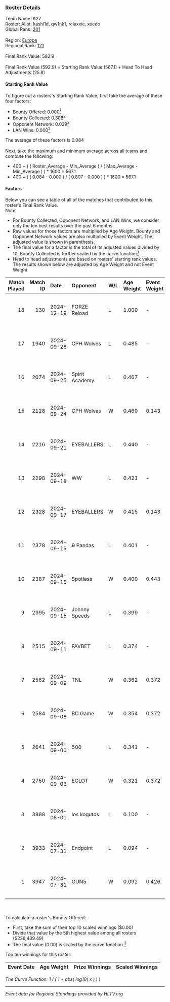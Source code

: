 ### Roster Details<br />
Team Name: K27<br />
Roster: Aliot, kashl1d, qw1nk1, relaxxie, xeedo<br />
Global Rank: [201](../../standings_global_2025_01_13.md)<br />
<br />
Region: [Europe]( ../../standings_europe_2025_01_13.md)<br />
Regional Rank: [121]( ../../standings_europe_2025_01_13.md)<br />
<br />
Final Rank Value:  592.9<br />
<br />
Final Rank Value (592.9) = Starting Rank Value (567.1) + Head To Head Adjustments (25.8)<br />

#### Starting Rank Value<br />
To figure out a rosters's Starting Rank Value, first take the average of these four factors:<br />
- Bounty Offered: 0.000[<sup>1</sup>](#table2)
- Bounty Collected: 0.308[<sup>2</sup>](#table1)
- Opponent Network: 0.029[<sup>2</sup>](#table1)
- LAN Wins: 0.000[<sup>2</sup>](#table1)

The average of these factors is 0.084<br />
<br />
Next, take the maximum and minimum average across all teams and compute the following:<br />
- 400 + ( ( Roster_Average - Min_Average ) / ( Max_Average - Min_Average ) ) * 1600 = 567.1
- 400 + ( ( 0.084 - 0.000 ) / ( 0.807 - 0.000 ) ) * 1600 = 567.1


#### Factors<br />
Below you can see a table of all of the matches that contributed to this roster's Final Rank Value.<br />
Note:<br />

- For Bounty Collected, Opponent Network, and LAN Wins, we consider only the ten best results over the past 6 months.
- Raw values for those factors are multiplied by Age Weight. Bounty and Opponent Network values are also multiplied by Event Weight. The adjusted value is shown in parenthesis.
- The final value for a factor is the total of its adjusted values divided by 10. Bounty Collected is further scaled by the curve function[<sup>3</sup>](#curveFunction)
- Head to head adjustments are based on rosters' starting rank values. The results shown below are adjusted by Age Weight and not Event Weight
<span id="table1"></span><br />


| Match Played | Match ID | Date       | Opponent       | W/L | Age Weight | Event Weight | Bounty Collected | Opponent Network | LAN Wins  | H2H Adj. | Roster                                   |
| -: | -: | :- | :- | :- | :- | :- | :- | :- | :- | -: | :- |
|           18 |      130 | 2024-12-19 | FORZE Reload   | L   | 1.000      | -            | -                | -                | -         |    -9.31 | Aliot, kashl1d, qw1nk1, relaxxie, xeedo  |
|           17 |     1940 | 2024-09-28 | CPH Wolves     | L   | 0.485      | -            | -                | -                | -         |    -3.42 | Aliot, kashl1d, relaxxie, Twizell, xeedo |
|           16 |     2074 | 2024-09-25 | Spirit Academy | L   | 0.467      | -            | -                | -                | -         |    -1.23 | Aliot, kashl1d, relaxxie, Twizell, xeedo |
|           15 |     2128 | 2024-09-24 | CPH Wolves     | W   | 0.460      | 0.143        | 0.004 (0.000)    | 0.367 (0.024)    | 0 (0.000) |    11.34 | Aliot, kashl1d, relaxxie, Twizell, xeedo |
|           14 |     2216 | 2024-09-21 | EYEBALLERS     | L   | 0.440      | -            | -                | -                | -         |    -2.96 | Aliot, kashl1d, relaxxie, Twizell, xeedo |
|           13 |     2298 | 2024-09-18 | WW             | L   | 0.421      | -            | -                | -                | -         |    -7.88 | Aliot, kashl1d, relaxxie, Twizell, xeedo |
|           12 |     2328 | 2024-09-17 | EYEBALLERS     | W   | 0.415      | 0.143        | 0.037 (0.002)    | 0.560 (0.033)    | 0 (0.000) |    10.30 | Aliot, kashl1d, relaxxie, Twizell, xeedo |
|           11 |     2378 | 2024-09-15 | 9 Pandas       | L   | 0.401      | -            | -                | -                | -         |    -0.58 | Aliot, kashl1d, relaxxie, Twizell, xeedo |
|           10 |     2387 | 2024-09-15 | Spotless       | W   | 0.400      | 0.443        | 0.000 (0.000)    | 0.000 (0.000)    | 0 (0.000) |     3.17 | Aliot, kashl1d, relaxxie, Twizell, xeedo |
|            9 |     2395 | 2024-09-15 | Johnny Speeds  | L   | 0.399      | -            | -                | -                | -         |    -0.87 | Aliot, kashl1d, relaxxie, Twizell, xeedo |
|            8 |     2515 | 2024-09-11 | FAVBET         | L   | 0.374      | -            | -                | -                | -         |    -1.65 | Aliot, kashl1d, relaxxie, Twizell, xeedo |
|            7 |     2562 | 2024-09-09 | TNL            | W   | 0.362      | 0.372        | 0.035 (0.005)    | 0.209 (0.028)    | 0 (0.000) |     8.60 | Aliot, kashl1d, relaxxie, Twizell, xeedo |
|            6 |     2584 | 2024-09-08 | BC.Game        | W   | 0.354      | 0.372        | 0.050 (0.007)    | 0.375 (0.049)    | 0 (0.000) |     9.33 | Aliot, kashl1d, relaxxie, Twizell, xeedo |
|            5 |     2641 | 2024-09-06 | 500            | L   | 0.341      | -            | -                | -                | -         |    -1.20 | Aliot, kashl1d, relaxxie, Twizell, xeedo |
|            4 |     2750 | 2024-09-03 | ECLOT          | W   | 0.321      | 0.372        | 0.284 (0.034)    | 1.000 (0.119)    | 0 (0.000) |     9.96 | Aliot, kashl1d, relaxxie, Twizell, xeedo |
|            3 |     3888 | 2024-08-01 | los kogutos    | L   | 0.100      | -            | -                | -                | -         |    -0.08 | Aliot, kashl1d, relaxxie, Twizell, xeedo |
|            2 |     3933 | 2024-07-31 | Endpoint       | L   | 0.094      | -            | -                | -                | -         |    -0.50 | Aliot, kashl1d, relaxxie, Twizell, xeedo |
|            1 |     3947 | 2024-07-31 | GUN5           | W   | 0.092      | 0.426        | 0.218 (0.009)    | 1.000 (0.039)    | 0 (0.000) |     2.75 | Aliot, kashl1d, relaxxie, Twizell, xeedo |

<br />
<span id="table2"></span><br />
To calculate a roster's Bounty Offered:<br />

- First, take the sum of their top 10 scaled winnings ($0.00)
- Divide that value by the 5th highest value among all rosters ($236,439.49)
- The final value (0.00) is scaled by the curve function.[<sup>3</sup>](#curveFunction)

Top ten winnings for this roster:<br />

| Event Date | Age Weight | Prize Winnings | Scaled Winnings |
| :- | -: | :- | :- |


<span id="curveFunction"></span>_The Curve Function: 1 / ( 1 + abs( log10( x ) ) )_<br />

---
_Event data for Regional Standings provided by HLTV.org_<br />
